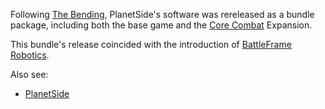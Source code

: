 Following [The Bending](../etc/The_Bending.md), PlanetSide's software was
rereleased as a bundle package, including both the base game and the
[Core Combat](Core_Combat.md) Expansion.

This bundle's release coincided with the introduction of
[BattleFrame Robotics](../vehicles/BattleFrame_Robotics.md).

Also see:

- [PlanetSide](../etc/PlanetSide.md)
